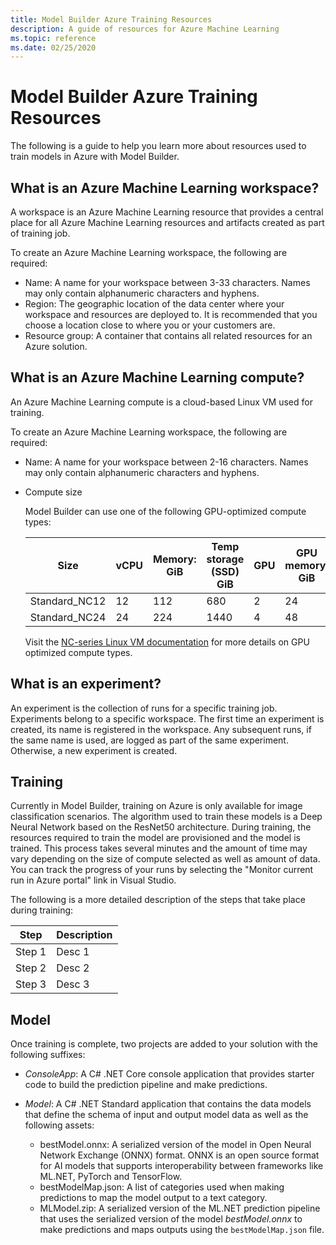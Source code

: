 ```yaml
---
title: Model Builder Azure Training Resources
description: A guide of resources for Azure Machine Learning
ms.topic: reference
ms.date: 02/25/2020
---
```


# Model Builder Azure Training Resources

The following is a guide to help you learn more about resources used to train models in Azure with Model Builder.

## What is an Azure Machine Learning workspace?

A workspace is an Azure Machine Learning resource that provides a central place for all Azure Machine Learning resources and artifacts created as part of training job. 

To create an Azure Machine Learning workspace, the following are required:

- Name: A name for your workspace between 3-33 characters. Names may only contain alphanumeric characters and hyphens. 
- Region: The geographic location of the data center where your workspace and resources are deployed to. It is recommended that you choose a location close to where you or your customers are.
- Resource group: A container that contains all related resources for an Azure solution.

## What is an Azure Machine Learning compute?

An Azure Machine Learning compute is a cloud-based Linux VM used for training.

To create an Azure Machine Learning workspace, the following are required:

- Name: A name for your workspace between 2-16 characters. Names may only contain alphanumeric characters and hyphens.
- Compute size

    Model Builder can use one of the following GPU-optimized compute types:

    | Size | vCPU | Memory: GiB | Temp storage (SSD) GiB | GPU | GPU memory: GiB | Max data disks | Max NICs |
    |---|---|---|---|---|---|---|---|
    | Standard_NC12   | 12 | 112 | 680  | 2 | 24 | 48 | 2 |
    | Standard_NC24   | 24 | 224 | 1440 | 4 | 48 | 64 | 4 |

    Visit the [NC-series Linux VM documentation](https://docs.microsoft.com/azure/virtual-machines/nc-series?toc=/azure/virtual-machines/linux/toc.json&bc=/azure/virtual-machines/linux/breadcrumb/toc.json) for more details on GPU optimized compute types.

## What is an experiment?

An experiment is the collection of runs for a specific training job. Experiments belong to a specific workspace. The first time an experiment is created, its name is registered in the workspace. Any subsequent runs, if the same name is used, are logged as part of the same experiment. Otherwise, a new experiment is created.

## Training

Currently in Model Builder, training on Azure is only available for image classification scenarios. The algorithm used to train these models is a Deep Neural Network based on the ResNet50 architecture. During training, the resources required to train the model are provisioned and the model is trained. This process takes several minutes and the amount of time may vary depending on the size of compute selected as well as amount of data. You can track the progress of your runs by selecting the "Monitor current run in Azure portal" link in Visual Studio.

The following is a more detailed description of the steps that take place during training:

|Step  | Description  |
|---------|---------|
|Step 1     |  Desc 1       |
|Step 2     |  Desc 2       |
|Step 3    |   Desc 3      |

## Model

Once training is complete, two projects are added to your solution with the following suffixes:

- *ConsoleApp*: A C# .NET Core console application that provides starter code to build the prediction pipeline and make predictions.
- *Model*: A C# .NET Standard application that contains the data models that define the schema of input and output model data as well as the following assets:

  - bestModel.onnx: A serialized version of the model in Open Neural Network Exchange (ONNX) format. ONNX is an open source format for AI models that supports interoperability between frameworks like ML.NET, PyTorch and TensorFlow.
  - bestModelMap.json: A list of categories used when making predictions to map the model output to a text category.
  - MLModel.zip: A serialized version of the ML.NET prediction pipeline that uses the serialized version of the model *bestModel.onnx* to make predictions and maps outputs using the `bestModelMap.json` file.
  